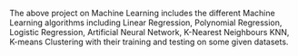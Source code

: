 The above project on Machine Learning includes the different Machine Learning algorithms including Linear Regression, Polynomial Regression, Logistic Regression, Artificial Neural Network, K-Nearest Neighbours KNN, K-means Clustering with their training and testing on some given datasets.
